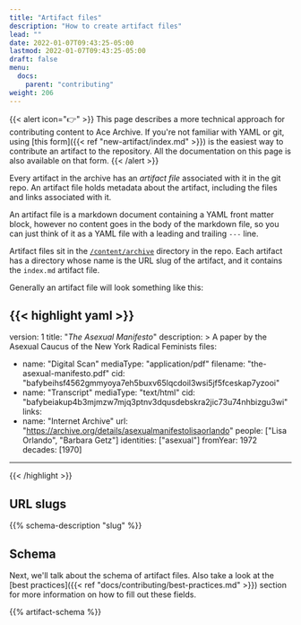 ```yaml
---
title: "Artifact files"
description: "How to create artifact files"
lead: ""
date: 2022-01-07T09:43:25-05:00
lastmod: 2022-01-07T09:43:25-05:00
draft: false
menu:
  docs:
    parent: "contributing"
weight: 206
---
```


{{< alert icon="👉" >}}
This page describes a more technical approach for contributing content to Ace
Archive. If you're not familiar with YAML or git, using [this form]({{<
ref "new-artifact/index.md" >}}) is the easiest way to contribute an artifact to
the repository. All the documentation on this page is also available on that
form.
{{< /alert >}}

Every artifact in the archive has an *artifact file* associated with it in the
git repo. An artifact file holds metadata about the artifact, including the
files and links associated with it.

An artifact file is a markdown document containing a YAML front matter block,
however no content goes in the body of the markdown file, so you can just think
of it as a YAML file with a leading and trailing `---` line.

Artifact files sit in
the [`/content/archive`](https://github.com/acearchive/acearchive.lgbt/tree/main/content/archive)
directory in the repo. Each artifact has a directory whose name is the URL slug
of the artifact, and it contains the `index.md` artifact file.

Generally an artifact file will look something like this:

{{< highlight yaml >}}
---
version: 1
title: "<em>The Asexual Manifesto</em>"
description: >
    A paper by the Asexual Caucus of the New York Radical Feminists
files:
  - name: "Digital Scan"
    mediaType: "application/pdf"
    filename: "the-asexual-manifesto.pdf"
    cid: "bafybeihsf4562gmmyoya7eh5buxv65lqcdoil3wsi5jf5fceskap7yzooi"
  - name: "Transcript"
    mediaType: "text/html"
    cid: "bafybeiakup4b3mjmzw7mjq3ptnv3dqusdebskra2jic73u74nhbizgu3wi"
links:
  - name: "Internet Archive"
    url: "https://archive.org/details/asexualmanifestolisaorlando"
people: ["Lisa Orlando", "Barbara Getz"]
identities: ["asexual"]
fromYear: 1972
decades: [1970]
---
{{< /highlight >}}

## URL slugs

{{% schema-description "slug" %}}

## Schema

Next, we'll talk about the schema of artifact files. Also take a look at the
[best practices]({{< ref "docs/contributing/best-practices.md" >}}) section for
more information on how to fill out these fields.

{{% artifact-schema %}}

